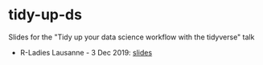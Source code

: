 # tidy-up-ds

Slides for the "Tidy up your data science workflow with the tidyverse" talk

- R-Ladies Lausanne - 3 Dec 2019: [slides](https://mine-cetinkaya-rundel.github.io/tidy-up-ds/2019-12-lausanne/tidy-up.html#1)
